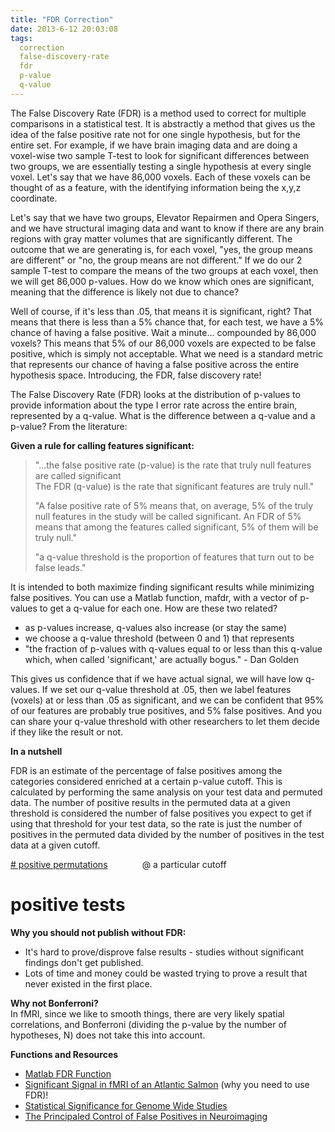 ```yaml
---
title: "FDR Correction"
date: 2013-6-12 20:03:08
tags:
  correction
  false-discovery-rate
  fdr
  p-value
  q-value
---
```



The False Discovery Rate (FDR) is a method used to correct for multiple comparisons in a statistical test. It is abstractly a method that gives us the idea of the false positive rate not for one single hypothesis, but for the entire set. For example, if we have brain imaging data and are doing a voxel-wise two sample T-test to look for significant differences between two groups, we are essentially testing a single hypothesis at every single voxel. Let's say that we have 86,000 voxels. Each of these voxels can be thought of as a feature, with the identifying information being the x,y,z coordinate.

Let's say that we have two groups, Elevator Repairmen and Opera Singers, and we have structural imaging data and want to know if there are any brain regions with gray matter volumes that are significantly different. The outcome that we are generating is, for each voxel, "yes, the group means are different" or "no, the group means are not different." If we do our 2 sample T-test to compare the means of the two groups at each voxel, then we will get 86,000 p-values. How do we know which ones are significant, meaning that the difference is likely not due to chance?

Well of course, if it's less than .05, that means it is significant, right? That means that there is less than a 5% chance that, for each test, we have a 5% chance of having a false positive. Wait a minute... compounded by 86,000 voxels? This means that 5% of our 86,000 voxels are expected to be false positive, which is simply not acceptable. What we need is a standard metric that represents our chance of having a false positive across the entire hypothesis space. Introducing, the FDR, false discovery rate!

The False Discovery Rate (FDR) looks at the distribution of p-values to provide information about the type I error rate across the entire brain, represented by a q-value. What is the difference between a q-value and a p-value? From the literature:

**Given a rule for calling features significant:**

> "...the false positive rate (p-value) is the rate that truly null features are called significant  
>  The FDR (q-value) is the rate that significant features are truly null."
> 
> "A false positive rate of 5% means that, on average, 5% of the truly null features in the study will be called significant. An FDR of 5% means that among the features called significant, 5% of them will be truly null."
> 
> "a q-value threshold is the proportion of features that turn out to be false leads."

It is intended to both maximize finding significant results while minimizing false positives. You can use a Matlab function, mafdr, with a vector of p-values to get a q-value for each one. How are these two related?

- as p-values increase, q-values also increase (or stay the same)
- we choose a q-value threshold (between 0 and 1) that represents
- "the fraction of p-values with q-values equal to or less than this q-value which, when called 'significant,' are actually bogus." - Dan Golden

This gives us confidence that if we have actual signal, we will have low q-values. If we set our q-value threshold at .05, then we label features (voxels) at or less than .05 as significant, and we can be confident that 95% of our features are probably true positives, and 5% false positives. And you can share your q-value threshold with other researchers to let them decide if they like the result or not.

**In a nutshell**

FDR is an estimate of the percentage of false positives among the categories considered enriched at a certain p-value cutoff. This is calculated by performing the same analysis on your test data and permuted data. The number of positive results in the permuted data at a given threshold is considered the number of false positives you expect to get if using that threshold for your test data, so the rate is just the number of positives in the permuted data divided by the number of positives in the test data at a given cutoff.

<span style="text-decoration: underline;"># positive permutations</span>              @ a particular cutoff  
 # positive tests

**Why you should not publish without FDR:**

- It's hard to prove/disprove false results - studies without significant findings don't get published.
- Lots of time and money could be wasted trying to prove a result that never existed in the first place.

**Why not Bonferroni?**  
 In fMRI, since we like to smooth things, there are very likely spatial correlations, and Bonferroni (dividing the p-value by the number of hypotheses, N) does not take this into account.

**Functions and Resources**

- [Matlab FDR Function](http://www.mathworks.com/help/bioinfo/ref/mafdr.html)
- [Significant Signal in fMRI of an Atlantic Salmon](http://www.jsur.org/ar/jsur_ben102010.pdf) (why you need to use FDR)!
- [Statistical Significance for Genome Wide Studies](http://www.pnas.org/content/100/16/9440.long "Statistical Significance for Genome-wide Studies")
- [The Principaled Control of False Positives in Neuroimaging](http://scan.oxfordjournals.org/content/4/4/417.full)


